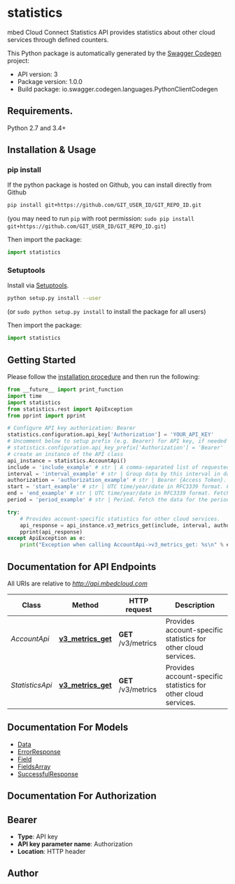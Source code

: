 # statistics
mbed Cloud Connect Statistics API provides statistics about other cloud services through defined counters.

This Python package is automatically generated by the [Swagger Codegen](https://github.com/swagger-api/swagger-codegen) project:

- API version: 3
- Package version: 1.0.0
- Build package: io.swagger.codegen.languages.PythonClientCodegen

## Requirements.

Python 2.7 and 3.4+

## Installation & Usage
### pip install

If the python package is hosted on Github, you can install directly from Github

```sh
pip install git+https://github.com/GIT_USER_ID/GIT_REPO_ID.git
```
(you may need to run `pip` with root permission: `sudo pip install git+https://github.com/GIT_USER_ID/GIT_REPO_ID.git`)

Then import the package:
```python
import statistics 
```

### Setuptools

Install via [Setuptools](http://pypi.python.org/pypi/setuptools).

```sh
python setup.py install --user
```
(or `sudo python setup.py install` to install the package for all users)

Then import the package:
```python
import statistics
```

## Getting Started

Please follow the [installation procedure](#installation--usage) and then run the following:

```python
from __future__ import print_function
import time
import statistics
from statistics.rest import ApiException
from pprint import pprint

# Configure API key authorization: Bearer
statistics.configuration.api_key['Authorization'] = 'YOUR_API_KEY'
# Uncomment below to setup prefix (e.g. Bearer) for API key, if needed
# statistics.configuration.api_key_prefix['Authorization'] = 'Bearer'
# create an instance of the API class
api_instance = statistics.AccountApi()
include = 'include_example' # str | A comma-separated list of requested metrics. Supported values are:  - `transactions` - `bootstraps_successful` - `bootstraps_failed` - `bootstraps_pending` - `device_server_rest_api_success` - `device_server_rest_api_error` 
interval = 'interval_example' # str | Group data by this interval in days, weeks or hours. Sample values: 2h, 3w, 4d. 
authorization = 'authorization_example' # str | Bearer {Access Token}. A valid API Gateway access token. The token is validated and the associated account identifier is used to retrieve account-specific statistics. 
start = 'start_example' # str | UTC time/year/date in RFC3339 format. Fetch the data with timestamp greater than or equal to this value. Sample values: 20170207T092056990Z/2017-02-07T09:20:56.990Z/2017/20170207. The parameter is not mandatory, if the period is specified.  (optional)
end = 'end_example' # str | UTC time/year/date in RFC3339 format. Fetch the data with timestamp less than this value.Sample values: 20170207T092056990Z/2017-02-07T09:20:56.990Z/2017/20170207.The parameter is not mandatory, if the period is specified.  (optional)
period = 'period_example' # str | Period. Fetch the data for the period in days, weeks or hours. Sample values: 2h, 3w, 4d. The parameter is not mandatory, if the start and end time are specified.  (optional)

try:
    # Provides account-specific statistics for other cloud services.
    api_response = api_instance.v3_metrics_get(include, interval, authorization, start=start, end=end, period=period)
    pprint(api_response)
except ApiException as e:
    print("Exception when calling AccountApi->v3_metrics_get: %s\n" % e)

```

## Documentation for API Endpoints

All URIs are relative to *http://api.mbedcloud.com*

Class | Method | HTTP request | Description
------------ | ------------- | ------------- | -------------
*AccountApi* | [**v3_metrics_get**](docs/AccountApi.md#v3_metrics_get) | **GET** /v3/metrics | Provides account-specific statistics for other cloud services.
*StatisticsApi* | [**v3_metrics_get**](docs/StatisticsApi.md#v3_metrics_get) | **GET** /v3/metrics | Provides account-specific statistics for other cloud services.


## Documentation For Models

 - [Data](docs/Data.md)
 - [ErrorResponse](docs/ErrorResponse.md)
 - [Field](docs/Field.md)
 - [FieldsArray](docs/FieldsArray.md)
 - [SuccessfulResponse](docs/SuccessfulResponse.md)


## Documentation For Authorization


## Bearer

- **Type**: API key
- **API key parameter name**: Authorization
- **Location**: HTTP header


## Author



